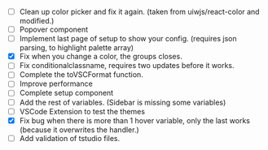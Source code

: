 - [ ] Clean up color picker and fix it again. (taken from uiwjs/react-color and modified.)
- [ ] Popover component
- [ ] Implement last page of setup to show your config. (requires json parsing, to highlight palette array)
- [x] Fix when you change a color, the groups closes.
- [ ] Fix conditionalclassname, requires two updates before it works.
- [ ] Complete the toVSCFormat function.
- [ ] Improve performance
- [ ] Complete setup component
- [ ] Add the rest of variables. (Sidebar is missing some variables)
- [ ] VSCode Extension to test the themes 
- [x] Fix bug when there is more than 1 hover variable, only the last works (because it overwrites the handler.)
- [ ] Add validation of tstudio files.